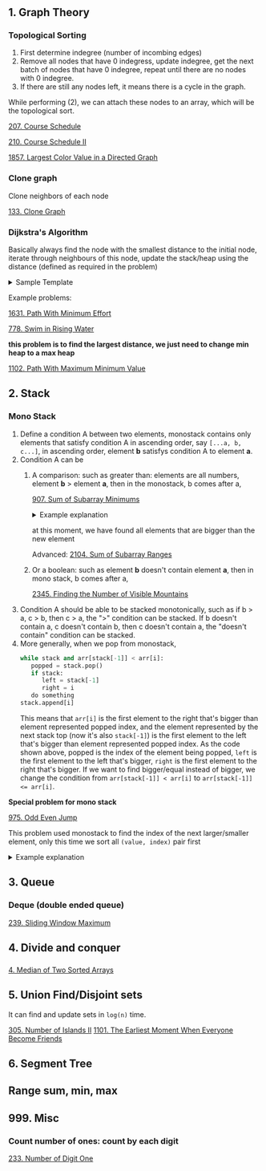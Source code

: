 # 

## 1. Graph Theory

### Topological Sorting

1. First determine indegree (number of incombing edges)
2. Remove all nodes that have 0 indegress, update indegree, get the next batch of nodes that have 0 indegree, repeat until there are no nodes with 0 indegree.
3. If there are still any nodes left, it means there is a cycle in the graph.

While performing (2), we can attach these nodes to an array, which will be the topological sort.

[207. Course Schedule](https://leetcode.com/problems/course-schedule/description/)

[210. Course Schedule II](https://leetcode.com/problems/course-schedule-ii/)

[1857. Largest Color Value in a Directed Graph](https://leetcode.com/problems/largest-color-value-in-a-directed-graph/description/)

### Clone graph

Clone neighbors of each node

[133. Clone Graph](https://leetcode.com/problems/clone-graph/)


### Dijkstra's Algorithm

Basically always find the node with the smallest distance to the initial node, iterate through neighbours of this node, update the stack/heap using the distance (defined as required in the problem)

<details>
    
<summary>Sample Template</summary>
    
```python

stack = [[0, 0, 0]]

while stack:
    # pop from the stack to get the node with the smallest distance
    node = heappop(stack)
    cur_dis, nx, ny = node

    # iterate through neighbours
    for dx, dy in dirrs:
        x, y = nx + dx, ny + dy
        if m>x>=0<=y<n:
            # logic to update distance, it depends on the problem
            dis = max(abs(heights[x][y] - heights[nx][ny]), cur_dis)
            # if 'distance' is found to be smaller, push it back into the heap, using new 'distance' as key
            if dis < diss[x][y]:
                diss[x][y] = dis
                heappush(stack, [diss[x][y], x, y])
return diss[-1][-1]
```
</details>

Example problems:

[1631. Path With Minimum Effort](https://leetcode.com/problems/path-with-minimum-effort/description/)

[778. Swim in Rising Water](https://leetcode.com/problems/swim-in-rising-water/description/)

**this problem is to find the largest distance, we just need to change min heap to a max heap**

[1102. Path With Maximum Minimum Value](https://leetcode.com/problems/path-with-maximum-minimum-value/description/)


## 2. Stack

### Mono Stack

1. Define a condition A between two elements, monostack contains only elements that satisfy condition A in ascending order, say ```[...a, b, c...]```, in ascending order, element **b** satisfys condition A to element **a**. 
2. Condition A can be
   1. A comparison: such as greater than: elements are all numbers, element **b** > element **a**, then in the monostack, b comes after a,

      [907. Sum of Subarray Minimums](https://leetcode.com/problems/sum-of-subarray-minimums/description/)
      <details>

      <summary>Example explanation</summary>
      
      For array `[1,5,10,13,18,11,4,2]`.
      
      1. Now we want to find all elements that are bigger than an element at index i for all i, store all these values to an array called `left`.
      
         Maintain an index stack whose corresponding elements are monotonically increasing.
         
         Looking at the first element, mono stack is empty, so we push the index directly in `[0]`, representing elements `[1]`, and first_smaller_element_to_left_index is -1, so that when we use the formula (current_index - first_smaller_element_to_left_index - 1), we get `(0 - (-1) -1) = 0`, meaning no elements are smaller to the left.

         Then we process the second element (index `1`, value `5`), value `5` is bigger than the element represented by stack top (index `0`, value `1`), so we store the current stack top to the `left` array, so for current element (index 1, value 5), first_smaller_element_to_left_index is 0, and the amount of elements that are bigger than 5 to left is (1 - 0 - 1), (current_index - first_smaller_element_to_left_index - 1). Now left is `[-1, 0]`

         for the first 5 elements `[1,5,10,13,18]`, we have current mono stack as `[0,1,2,3,4]`, left as `[-1,0,1,2,3]`.
   
      
         When we process the next new element at index 5 (value 11), if the new element is smaller than stack top, pop stack until stack top is smaller than the new element, in the example, we will pop out index 4 (value 18), then index 3 (value 13), and then the stack top index 2 (value 10) is smaller than 11, so the mono stack is now `[0,1,2]` (representing `[1,5,10]`), and the top of the stack (index 2 representing element 10) is the index of the first element that's (1) smaller than current element and (2) to the left the current element (which is 11, with index 5), so now we know, the amount of elements that are bigger than 7 to left is (5 - 2 - 1), (current_index - first_smaller_element_to_left_index - 1). We now have left as `[-1,0,1,2,3,2]`

      3. We can do the same for elements to the right
      
      4. But we use >= on one side, > on the other side, to avoid duplication.
      
      </details>
      
      
       
      at this moment, we have found all elements that are bigger than the new element

      Advanced: [2104. Sum of Subarray Ranges](https://leetcode.com/problems/sum-of-subarray-ranges/description/)
      
   3. Or a boolean: such as element **b** doesn't contain element **a**, then in mono stack, b comes after a,
   
      [2345. Finding the Number of Visible Mountains](https://leetcode.com/problems/finding-the-number-of-visible-mountains/description/)
4. Condition A should be able to be stacked monotonically, such as if b > a, c > b, then c > a, the ">" condition can be stacked. If b doesn't contain a, c doesn't contain b, then c doesn't contain a, the "doesn't contain" condition can be stacked.
5. More generally, when we pop from monostack,
   ```python
   while stack and arr[stack[-1]] < arr[i]:
      popped = stack.pop()
      if stack:
         left = stack[-1]
         right = i
      do something
   stack.append[i]
   ```
   This means that `arr[i]` is the first element to the right that's bigger than element represented popped index, and the element represented by the next stack top (now it's also `stack[-1]`) is the first element to the left that's bigger than element represented popped index. As the code shown above, popped is the index of the element being popped, `left` is the first element to the left that's bigger, `right`  is the first element to the right that's bigger. If we want to find bigger/equal instead of bigger, we change the condition from `arr[stack[-1]] < arr[i]` to `arr[stack[-1]] <= arr[i]`.
 
**Special problem for mono stack**

[975. Odd Even Jump](https://leetcode.com/problems/odd-even-jump/description/)

This problem used monostack to find the index of the next larger/smaller element, only this time we sort all `(value, index)` pair first

<details>

<summary>Example explanation</summary>

For array `[10,13,12,14,15,12,13,14]`.

For example, if we sort it increasingly by value, the sorted `(value, index)` pair is `[(10, 0), (12, 2), (12, 5), (13, 1), (13, 6), (14, 3), (14, 7), (15, 4)]`

Then apply mono stack algo on the index, which is `[0, 2, 5, 1, 6, 3, 7, 4]`, once we found a index that's bigger than the stack top, it means this is the first element that's >= the element represented by stack top (because the array is already sorted). For example, for the second element in the `(value, index)` pair, `(12, 2)`, it's the third element in the original array, the next element that's >= than 12 is the 12 located at index 5. And if we apply monostack to the array `[0, 2, 5, 1, 6, 3, 7, 4]`, when we found 5 > 2, 5 is the first element that's bigger than 2, which meanings the element represented by index 5 is the ***first element*** that's ***>=*** the element represented by index 2, the ***>=*** is guaranteed because we sorted the `(value, index)` pair by `value`, the ***first element*** is guaranteed by monostack property.

</details>

## 3. Queue

### Deque (double ended queue)

[239. Sliding Window Maximum](https://leetcode.com/problems/sliding-window-maximum/)

## 4. Divide and conquer

### 

[4. Median of Two Sorted Arrays](https://leetcode.com/problems/median-of-two-sorted-arrays/description/)

## 5. Union Find/Disjoint sets

It can find and update sets in `log(n)` time.

[305. Number of Islands II](https://leetcode.com/problems/number-of-islands-ii/description/)
[1101. The Earliest Moment When Everyone Become Friends](https://leetcode.com/problems/the-earliest-moment-when-everyone-become-friends/description/)

## 6. Segment Tree

## Range sum, min, max

## 999. Misc

### Count number of ones: count by each digit
[233. Number of Digit One](https://leetcode.com/problems/number-of-digit-one/description/)
